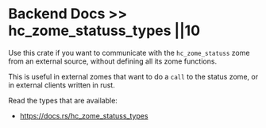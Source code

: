 # Backend Docs >> hc_zome_statuss_types ||10

Use this crate if you want to communicate with the `hc_zome_statuss` zome from an external source, without defining all its zome functions.

This is useful in external zomes that want to do a `call` to the status zome, or in external clients written in rust.

Read the types that are available:

- https://docs.rs/hc_zome_statuss_types